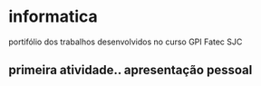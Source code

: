 # informatica
portifólio dos trabalhos desenvolvidos no curso GPI Fatec SJC
## primeira atividade.. apresentação pessoal
